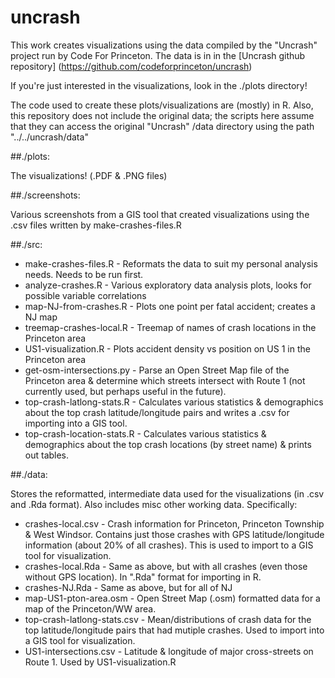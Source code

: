 # uncrash

This work creates visualizations using the data compiled by the "Uncrash" project run by Code For Princeton.
The data is in in the [Uncrash github repository] (https://github.com/codeforprinceton/uncrash)

If you're just interested in the visualizations, look in the ./plots directory!

The code used to create these plots/visualizations are (mostly) in R. Also, this repository does not include the original data; the scripts here assume that they can access the original "Uncrash" /data directory using the path "../../uncrash/data"

##./plots:

The visualizations! (.PDF & .PNG files)

##./screenshots: 

Various screenshots from a GIS tool that created visualizations using the .csv files written by make-crashes-files.R

##./src:

* make-crashes-files.R - Reformats the data to suit my personal analysis needs. Needs to be run first.
* analyze-crashes.R - Various exploratory data analysis plots, looks for possible variable correlations
* map-NJ-from-crashes.R - Plots one point per fatal accident; creates a NJ map
* treemap-crashes-local.R - Treemap of names of crash locations in the Princeton area
* US1-visualization.R - Plots accident density vs position on US 1 in the Princeton area
* get-osm-intersections.py - Parse an Open Street Map file of the Princeton area & determine which streets intersect with Route 1 (not currently used, but perhaps useful in the future).  
* top-crash-latlong-stats.R - Calculates various statistics & demographics about the top crash latitude/longitude pairs and writes a .csv for importing into a GIS tool. 
* top-crash-location-stats.R - Calculates various statistics & demographics about the top crash locations (by street name) & prints out tables.

##./data: 

Stores the reformatted, intermediate data used for the visualizations (in .csv and .Rda format). Also includes misc other working data. Specifically: 

* crashes-local.csv - Crash information for Princeton, Princeton Township & West Windsor. Contains just those crashes with GPS latitude/longitude information (about 20% of all crashes). This is used to import to a GIS tool for visualization. 
* crashes-local.Rda - Same as above, but with all crashes (even those without GPS location). In ".Rda" format for importing in R.
* crashes-NJ.Rda - Same as above, but for all of NJ
* map-US1-pton-area.osm - Open Street Map (.osm) formatted data for a map of the Princeton/WW area. 
* top-crash-latlong-stats.csv - Mean/distributions of crash data for the top latitude/longitude pairs that had mutiple crashes. Used to import into a GIS tool for visualization. 
* US1-intersections.csv - Latitude & longitude of major cross-streets on Route 1. Used by US1-visualization.R

